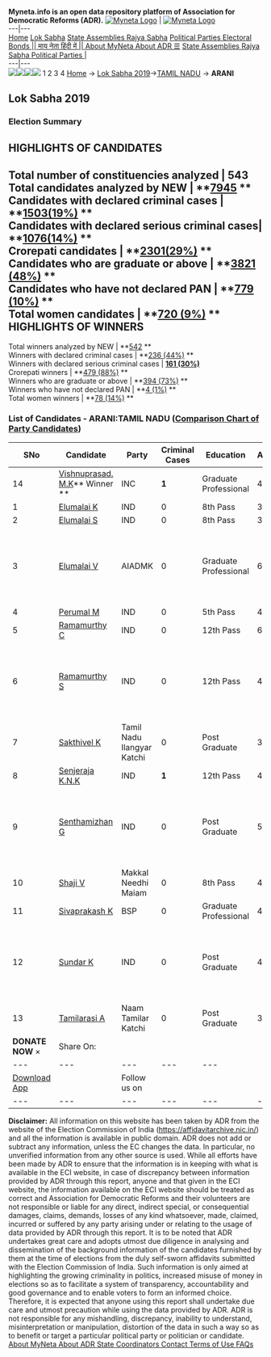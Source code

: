 **Myneta.info is an open data repository platform of Association for Democratic Reforms (ADR).**
[![Myneta Logo](https://www.myneta.info/lib/img/myneta-logo.png)](https://www.myneta.info/) | [![Myneta Logo](https://www.myneta.info/lib/img/adr-logo.png)](https://adrindia.org)  
---|---  
[Home](https://www.myneta.info/) [Lok Sabha](https://www.myneta.info/#ls "Lok Sabha") [ State Assemblies ](https://www.myneta.info/#sa "State Assemblies") [Rajya Sabha](https://www.myneta.info/#rs "Rajya Sabha") [Political Parties ](https://www.myneta.info/party "Political Parties") [ Electoral Bonds ](https://www.myneta.info/electoral_bonds "Electoral Bonds") [ || माय नेता हिंदी में || ](https://translate.google.co.in/translate?prev=hp&hl=en&js=y&u=www.myneta.info&sl=en&tl=hi&history_state0=) [ About MyNeta ](https://adrindia.org/content/about-myneta) [ About ADR ](https://adrindia.org/about-adr/who-we-are) [☰](javascript:void\(0\))
[ State Assemblies ](https://www.myneta.info/#sa "State Assemblies") [ Rajya Sabha ](https://www.myneta.info/#rs "Rajya Sabha") [ Political Parties ](https://www.myneta.info/party "Political Parties")
|   
---|---  
![](https://www.myneta.info/lib/img/banner/banner-1.png)![](https://www.myneta.info/lib/img/banner/banner-2.png)![](https://www.myneta.info/lib/img/banner/banner-3.png)![](https://www.myneta.info/lib/img/banner/banner-4.png)
1  2  3  4 
[Home](https://www.myneta.info/) → [Lok Sabha 2019](https://www.myneta.info/LokSabha2019/)→[TAMIL NADU](https://www.myneta.info/LokSabha2019/index.php?action=show_constituencies&state_id=55) → **ARANI**
### 
## Lok Sabha 2019
###  Election Summary 
HIGHLIGHTS OF CANDIDATES  
---  
Total number of constituencies analyzed |  543   
Total candidates analyzed by NEW | **[7945](https://www.myneta.info/LokSabha2019/index.php?action=summary&subAction=candidates_analyzed&sort=candidate#summary) **  
Candidates with declared criminal cases | **[1503(19%)](https://www.myneta.info/LokSabha2019/index.php?action=summary&subAction=crime&sort=candidate#summary) **  
Candidates with declared serious criminal cases| **[1076(14%)](https://www.myneta.info/LokSabha2019/index.php?action=summary&subAction=serious_crime&sort=candidate#summary) **  
Crorepati candidates | **[2301(29%)](https://www.myneta.info/LokSabha2019/index.php?action=summary&subAction=crorepati&sort=candidate#summary) **  
Candidates who are graduate or above | **[3821 (48%)](https://www.myneta.info/LokSabha2019/index.php?action=summary&subAction=education&sort=candidate#summary) **  
Candidates who have not declared PAN | **[779 (10%)](https://www.myneta.info/LokSabha2019/index.php?action=summary&subAction=without_pan&sort=candidate#summary) **  
Total women candidates | **[720 (9%)](https://www.myneta.info/LokSabha2019/index.php?action=summary&subAction=women_candidate&sort=candidate#summary) **  
HIGHLIGHTS OF WINNERS  
---  
Total winners analyzed by NEW | **[542](https://www.myneta.info/LokSabha2019/index.php?action=summary&subAction=winner_analyzed&sort=candidate#summary) **  
Winners with declared criminal cases | **[236 (44%)](https://www.myneta.info/LokSabha2019/index.php?action=summary&subAction=winner_crime&sort=candidate#summary) **  
Winners with declared serious criminal cases | **[161 (30%)](https://www.myneta.info/LokSabha2019/index.php?action=summary&subAction=winner_serious_crime&sort=candidate#summary)**  
Crorepati winners | **[479 (88%)](https://www.myneta.info/LokSabha2019/index.php?action=summary&subAction=winner_crorepati&sort=candidate#summary) **  
Winners who are graduate or above | **[394 (73%)](https://www.myneta.info/LokSabha2019/index.php?action=summary&subAction=winner_education&sort=candidate#summary) **  
Winners who have not declared PAN | **[4 (1%)](https://www.myneta.info/LokSabha2019/index.php?action=summary&subAction=winner_without_pan&sort=candidate#summary) **  
Total women winners | **[78 (14%)](https://www.myneta.info/LokSabha2019/index.php?action=summary&subAction=winner_women&sort=candidate#summary) **  
### List of Candidates - ARANI:TAMIL NADU ([Comparison Chart of Party Candidates](https://www.myneta.info/LokSabha2019/comparisonchart.php?constituency_id=817))
SNo | Candidate| Party| Criminal Cases| Education| Age| Total Assets| Liabilities  
---|---|---|---|---|---|---|---  
14  | [Vishnuprasad. M.K](https://www.myneta.info/LokSabha2019/candidate.php?candidate_id=5848)** Winner ** | INC | **1** | Graduate Professional| 46 | Rs 23,45,64,815 ~ 23 Crore+ | Rs 3,34,09,505 ~ 3 Crore+  
1  | [Elumalai K](https://www.myneta.info/LokSabha2019/candidate.php?candidate_id=8539) | IND | 0 | 8th Pass| 35 | Rs 1,60,000 ~ 1 Lacs+ | Rs 0 ~   
2  | [Elumalai S](https://www.myneta.info/LokSabha2019/candidate.php?candidate_id=8540) | IND | 0 | 8th Pass| 37 | Rs 13,60,000 ~ 13 Lacs+ | Rs 0 ~   
3  | [Elumalai V](https://www.myneta.info/LokSabha2019/candidate.php?candidate_id=5257) | AIADMK | 0 | Graduate Professional| 63 | ![](https://myneta.info/image_v2.php?myneta_folder=LokSabha2019&candidate_id=5257&col=ta) | ![](https://myneta.info/image_v2.php?myneta_folder=LokSabha2019&candidate_id=5257&col=lia)  
4  | [Perumal M](https://www.myneta.info/LokSabha2019/candidate.php?candidate_id=8544) | IND | 0 | 5th Pass| 48 | Rs 1,60,000 ~ 1 Lacs+ | Rs 0 ~   
5  | [Ramamurthy C](https://www.myneta.info/LokSabha2019/candidate.php?candidate_id=8546) | IND | 0 | 12th Pass| 62 | Rs 57,000 ~ 57 Thou+ | Rs 0 ~   
6  | [Ramamurthy S](https://www.myneta.info/LokSabha2019/candidate.php?candidate_id=8545) | IND | 0 | 12th Pass| 43 | ![](https://myneta.info/image_v2.php?myneta_folder=LokSabha2019&candidate_id=8545&col=ta) | ![](https://myneta.info/image_v2.php?myneta_folder=LokSabha2019&candidate_id=8545&col=lia)  
7  | [Sakthivel K](https://www.myneta.info/LokSabha2019/candidate.php?candidate_id=8537) | Tamil Nadu Ilangyar Katchi | 0 | Post Graduate| 37 | Rs 1,00,199 ~ 1 Lacs+ | Rs 0 ~   
8  | [Senjeraja K.N.K](https://www.myneta.info/LokSabha2019/candidate.php?candidate_id=8542) | IND | **1** | 12th Pass| 43 | Rs 33,750 ~ 33 Thou+ | Rs 0 ~   
9  | [Senthamizhan G](https://www.myneta.info/LokSabha2019/candidate.php?candidate_id=8543) | IND | 0 | Post Graduate| 55 | ![](https://myneta.info/image_v2.php?myneta_folder=LokSabha2019&candidate_id=8543&col=ta) | ![](https://myneta.info/image_v2.php?myneta_folder=LokSabha2019&candidate_id=8543&col=lia)  
10  | [Shaji V](https://www.myneta.info/LokSabha2019/candidate.php?candidate_id=5850) | Makkal Needhi Maiam | 0 | 8th Pass| 41 | Rs 4,46,42,380 ~ 4 Crore+ | Rs 2,05,65,404 ~ 2 Crore+  
11  | [Sivaprakash K](https://www.myneta.info/LokSabha2019/candidate.php?candidate_id=5258) | BSP | 0 | Graduate Professional| 40 | Rs 1,01,000 ~ 1 Lacs+ | Rs 0 ~   
12  | [Sundar K](https://www.myneta.info/LokSabha2019/candidate.php?candidate_id=8538) | IND | 0 | Post Graduate| 41 | ![](https://myneta.info/image_v2.php?myneta_folder=LokSabha2019&candidate_id=8538&col=ta) | ![](https://myneta.info/image_v2.php?myneta_folder=LokSabha2019&candidate_id=8538&col=lia)  
13  | [Tamilarasi A](https://www.myneta.info/LokSabha2019/candidate.php?candidate_id=5849) | Naam Tamilar Katchi | 0 | Post Graduate| 37 | Rs 29,34,243 ~ 29 Lacs+ | Rs 0 ~   
|  **DONATE NOW** × |  Share On:  | [](https://api.whatsapp.com/send?text=https%3A%2F%2Fmyneta.info%2Fpunjab2022%2Findex.php%3Faction%3Dshow_constituencies%26state_id%3D19) | [](https://www.facebook.com/sharer/sharer.php?u=https%3A%2F%2Fmyneta.info%2Fpunjab2022%2Findex.php%3Faction%3Dshow_constituencies%26state_id%3D19) | [](https://twitter.com/share?url=https%3A%2F%2Fmyneta.info%2Fpunjab2022%2Findex.php%3Faction%3Dshow_constituencies%26state_id%3D19)  
---|---|---|---|---  
| [ Download App ](https://play.google.com/store/apps/details?id=com.webrosoft.myneta1&pcampaignid=pcampaignidMKT-Other-global-all-co-prtnr-py-PartBadge-Mar2515-1) | [](https://play.google.com/store/apps/details?id=com.webrosoft.myneta1&pcampaignid=pcampaignidMKT-Other-global-all-co-prtnr-py-PartBadge-Mar2515-1) |  Follow us on  | [](https://www.facebook.com/adrindia.org/) | [](https://twitter.com/adrspeaks) | [](https://groups.google.com/g/national-election-watch?hl=en&pli=1) | [](https://www.instagram.com/adrspeaks/) | [](https://www.youtube.com/user/adrspeaks) | [](https://sharechat.com/profile/adrspeaks)  
---|---|---|---|---|---|---|---|---  
**Disclaimer:** All information on this website has been taken by ADR from the website of the Election Commission of India (https://affidavitarchive.nic.in/) and all the information is available in public domain. ADR does not add or subtract any information, unless the EC changes the data. In particular, no unverified information from any other source is used. While all efforts have been made by ADR to ensure that the information is in keeping with what is available in the ECI website, in case of discrepancy between information provided by ADR through this report, anyone and that given in the ECI website, the information available on the ECI website should be treated as correct and Association for Democratic Reforms and their volunteers are not responsible or liable for any direct, indirect special, or consequential damages, claims, demands, losses of any kind whatsoever, made, claimed, incurred or suffered by any party arising under or relating to the usage of data provided by ADR through this report. It is to be noted that ADR undertakes great care and adopts utmost due diligence in analysing and dissemination of the background information of the candidates furnished by them at the time of elections from the duly self-sworn affidavits submitted with the Election Commission of India. Such information is only aimed at highlighting the growing criminality in politics, increased misuse of money in elections so as to facilitate a system of transparency, accountability and good governance and to enable voters to form an informed choice. Therefore, it is expected that anyone using this report shall undertake due care and utmost precaution while using the data provided by ADR. ADR is not responsible for any mishandling, discrepancy, inability to understand, misinterpretation or manipulation, distortion of the data in such a way so as to benefit or target a particular political party or politician or candidate. 
[ About MyNeta ](https://adrindia.org/content/about-myneta) [ About ADR ](https://adrindia.org/about-adr/who-we-are) [ State Coordinators ](https://adrindia.org/about-adr/state-coordinators) [ Contact ](https://adrindia.org/contact-us) [ Terms of Use ](https://adrindia.org/content/adr-terms-use) [ FAQs ](https://adrindia.org/content/faqs)
